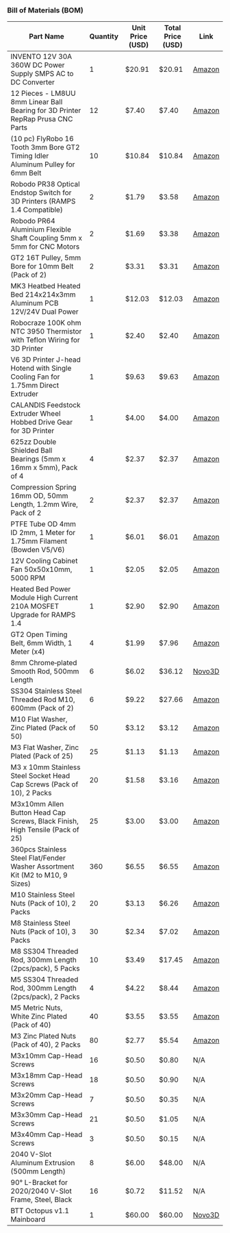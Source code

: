 ### Bill of Materials (BOM)

| Part Name                                                                                   | Quantity | Unit Price (USD) | Total Price (USD) | Link                                                                                                                                                       |
|---------------------------------------------------------------------------------------------|----------|------------------|-------------------|------------------------------------------------------------------------------------------------------------------------------------------------------------|
| INVENTO 12V 30A 360W DC Power Supply SMPS AC to DC Converter                              | 1        | $20.91            | $20.91             | [Amazon](https://www.amazon.in/Invento-INVNT_49-Supply-Robotics-Projects/dp/B01LZBJIKX?crid=EWOS8DW1NNHE&dib=eyJ2IjoiMSJ9._7FGp592J_cJx3CXcsvKto63wxgqTUg3L8AKxW5PgcAXeuuTAeUHnNRqrhEptPwo3NbumUQ81UDNANRuDePxcEjsXJmPUHUv_67JpHwOnsToaK4-vd5WxucCtY1kC2R4ctfPQsxAXK6FSoEoTs37i1kujcggLiasGDvKxIiJQZIXMsRFPMPiWd0JHQrMFWslo3Q6Q5vas0Rt9Pfhov9gjDuZ5AxEIngUsundT7YeYsc.WzegyBNUbT_Jvv5l0ruGrx-iZG4v317PEas6yWe2vJI&dib_tag=se&keywords=12v+30a+power+supply+with+cable&qid=1750574454&sprefix=12v+30a+power+supply+with+cab%2Caps%2C323&sr=8-8) |
| 12 Pieces - LM8UU 8mm Linear Ball Bearing for 3D Printer RepRap Prusa CNC Parts            | 12       | $7.40             | $7.40              | [Amazon](https://www.amazon.in/12-Pieces-Linear-Bearing-Printer/dp/B07PJDCKM1?crid=2MBCHX09SRCF2&dib=eyJ2IjoiMSJ9.eZfEeRnEjaOmheJLZ4X04Wx4fC0a2Yu-z5QO44Y603SLS5J0yrrE4jJKoGcmNKUWB9tCwBeZ3mI7tG6xIEvo9a1USAI_IJ8Hxexuys6vjzW2LLsPJqAR0i1LxOVzxmFp_ilBpQNQbazt4-tTXjMm2fj6XmbBSxljTndCEXeHmV-m9AD4bR1qbXzvHwe7PpWOI7ThbtSn2iN9NilTYaN-jR265ozn0wvbImWoT1ACZWWvYZ6NyVwnnsi5ZuWB6rIrUYZRqsm6TfHEYDDR2_OI0bRJgmGBErK51XQwyl9Kpz0.xKlQTi9Zs9NrO5WcvhVRUuxybBP3szBtwcJSSut5qOo&dib_tag=se&keywords=LM8UU+bearings+10+pieces&qid=1750573162&sprefix=lm8uu+bearings+10+piece%2Caps%2C237&sr=8-5) |
| (10 pc) FlyRobo 16 Tooth 3mm Bore GT2 Timing Idler Aluminum Pulley for 6mm Belt            | 10       | $10.84            | $10.84             | [Amazon](https://www.amazon.in/FlyRobo-Tooth-Timing-Aluminum-Pulley/dp/B0DDPLJGN4?crid=3TXN95BNR3XO8&dib=eyJ2IjoiMSJ9.ZJhNNn9mG0yYN0pdNFcSC_7I6qbdgBQVjgHelVX6PWYc7mfdKre_eXmaPmYreUfxzMdrQdABC-VBZDTq33FFWUyyXepEPB0w3eSoJdPYB_nXcFmxUzibduRXp1bma4xuAJRGNEXKWO6pwwKv85FpeiUq3BMIT2tTM-JA2l_DRU2xQ8r5GY2jXpfbCuYOq8fGqYxwuw9Jua2CHRoN7dJM2trxWCSKp84PQZARB21B7dIT3LjizdH1YZ4dhvJlDNcW-FMc9-JzmVPbfTwKsG0dwDXnSCVyofRFo7_5bvDmm6Y.7iYhMI3qZl7d1USAA83qUJ-vTV2IhmavRYGoLlBRuH4&dib_tag=se&keywords=GT2+16T+idler+pulley+with+3mm+bore&qid=1750573224&sprefix=gt2+16t+idler+pulley+with+3mm+bore%2Caps%2C254&sr=8-2) |
| Robodo PR38 Optical Endstop Switch for 3D Printers (RAMPS 1.4 Compatible)                  | 2        | $1.79             | $3.58              | [Amazon](https://www.amazon.in/Robodo-Electronics-PR38-Optical-Printers/dp/B0787G4MYT?crid=1BM89RJOUV1MT&dib=eyJ2IjoiMSJ9.5Z2eyzQFKsxuAe02WBXRLwL2TQo58kUyUOFIi5G5CDmwTPCropZ4z6IR65hAU1FCMBDFETLuGyclimyFfXWFWlYA1ZRFZNbatbffCciYoBo743T9RyegpEFDytn8kYkTqKs9UOvCsvMb3495DbgSI1qS41ToVQtkx-xRShJj3HTAxSEwRtKj-ZAOczzeU75cw3H1rGtOGy_974FylIEotoFzS5gz5DjYm-oxN-q6N48PGdf0uzIOk1GRlmWQoFBNTdawJAfHSNC8MdJUDngDfeCMiehz-AV1zCl1lPvZK5s.KmW6ayjSjA2ziIkSAwU4gJOJ5OV3k52i9GuNJ319AKM&dib_tag=se&keywords=Endstop+Switches&qid=1750573717&sprefix=flexible+coupler+5x5mm%2Caps%2C772&sr=8-1) |
| Robodo PR64 Aluminium Flexible Shaft Coupling 5mm x 5mm for CNC Motors                     | 2        | $1.69             | $3.38              | [Amazon](https://www.amazon.in/Robodo-Electronics-PR64-Aluminium-Flexible/dp/B0787JNN4R?crid=2TDHKQ2XNNTD4&dib=eyJ2IjoiMSJ9.jDBiMNNkWn0zt4FVrV3lHJt_Tp4ha3HncpAnDBQdg2wCRJqISWfXATjjBMY9Azm85b540Xf-XB5PphKGmeMKF8992PuGexzokGcdsqsvus6ONtxl5KKDaijyNwZIsQcqVCE3eu9QAc0jI6P26SWzGvYUUyUISmQxXarSJ94ykcfCt2_0CfjAulTc43PAgVDi_hXk5IhskgmNlTNEDw9dBGu6Quc5_xAoET4HOQ4mRH0VtVZoSpwZ8gjm2VX05N79QDe6wxQCVW-GnEgMOSWFIHGqi1CCDC3rVB0EiKfGPPw.TPxRTCWqree-FNbknxgfW0xBB0gd4OgfQimCraJhNQo&dib_tag=se&keywords=Flexible+coupler+5x5mm&qid=1750573540&sprefix=flexible+coupler+5x5mm%2Caps%2C337&sr=8-4) |
| GT2 16T Pulley, 5mm Bore for 10mm Belt (Pack of 2)                                          | 2        | $3.31             | $3.31              | [Amazon](https://www.amazon.in/Tesseract-Timing-Aluminum-Pulley-Quantity/dp/B08QMFK9B1?crid=1RVBAUKD4S9QE&dib=eyJ2IjoiMSJ9.CMd4G1Kggo4tFHat8upJ3blsUI07j5Wa75g5k23Ob5E-D5ru7ECA1Koo0CHVKMicF7x4s-BwMCtqR8tWk81xjMrhrSkMoQTdyvziUOY1Uw2Dc5iE_7aX3We8utCtNNHHfw5wkDtWXhbwBRKZgTJKeI3Yxbv111mKWwBNBy_Gil3sElHkr-KuekhI_CBB9lLSwnaxnIXI6xLhd8OSU_mjh5-d-ZWiMh_iTJzjtJztPD5NfMTrKAJGWfQz1VFhxeA8XTnUYOTT3TneDrC85UWyFp4Wq5TQlPY0yuMM_uIa738.X_xQGiFopTo2jfTib4p7elIHclINNrcI9kGFHoShm98&dib_tag=se&keywords=GT2%2B16T%2BPulley%2C%2B5mm%2Bbore&qid=1750573494&sprefix=smooth%2Brods%2B8mm%2B%2Caps%2C581&sr=8-1&th=1) |
| MK3 Heatbed Heated Bed 214x214x3mm Aluminum PCB 12V/24V Dual Power                         | 1    | $12.03            | $12.03             | [Amazon](https://www.amazon.in/3DINNOVATIONS-Heatbed-214x214x3mm-Aluminum-Printer/dp/B0934N2CCD?crid=14KOVGSBTNF9&dib=eyJ2IjoiMSJ9.jxBfxM1ak4yeKNLOUWPvRQ-V0M3GZ3Y0UB1t2ykF1SdaEGuEE8Lq-RBzWoyWKOpsL-Zt2G351rC-X-Op3OZS1l406ws5l6oRUBWLeO4XqdPzVOBkqQLc9bmlzQecfNb1nnt3Fg8MAgpGARg5y1H9VkwM6jz9GReI39fNl7aOZof0vVmQTJiThXKh9SrH-SMsFbW6xv92-EnStVi48MfLQnyfzBiN7yH-R1KqBQXrGZ2eyEmP-7En8JnLYd49dBXWkFI_cBNciCr1C2y3aAzv_JpqUkzeSJ-VGIG_ZN0JyI8.k_2pbaloEAtJhgBZBkaaiGxwkXVi2DWCXMLnOOR3h9M&dib_tag=se&keywords=12V+Heated+bed+%283mm+thickness%29&qid=1750573747&sprefix=endstop+switches%2Caps%2C383&sr=8-1) |
| Robocraze 100K ohm NTC 3950 Thermistor with Teflon Wiring for 3D Printer                  | 1        | $2.40             | $2.40              | [Amazon](https://www.amazon.in/RoboCraze-Thermistor-Temperature-Pre-Wired-Insulated/dp/B07N1FNNRH?crid=EAZ4JYHO85VR&dib=eyJ2IjoiMSJ9.51ldN5r2Wf9-Zlbn49y92IHFmiKkuiWHFoIbqpZ5G0QQE-FsaRAO172dJfRUvB99jlDuF9_j1yLRUG6rg3iwk2z5oLFBjlu7mCC8h4F498zmZei-qPe3Z43S10tX2uxaezIYsGE8vmUH8831pM35kx_5LkEDWshGstxL9pDMMlYuLr8Xis_nqwiq7xET50VGfQ9WKe2514OnSeP6mwBwRE44QFevpYMfQ34oruagI5su1ZG3h5onOPoWwePK2t4kkMiLXRlW5UsXHDRUmD9FzJAkfEZauVcjrpAny36jU4M.2xckCbHHm3RPUx2-UVAqLgQjHGt2aEZjQXb76fc19Dg&dib_tag=se&keywords=100K+BTC+thermistor&qid=1750573780&sprefix=12v+heated+bed+3mm+thickness+%2Caps%2C386&sr=8-2) |
| V6 3D Printer J-head Hotend with Single Cooling Fan for 1.75mm Direct Extruder            | 1    | $9.63             | $9.63              | [Amazon](https://www.amazon.in/3D-Innovations-CHPSS531-Filament-Extruder/dp/B06XXX95PC?dib=eyJ2IjoiMSJ9.sWi6RFHD90SbBl_Fk9ShUQDgYHE21wqMjRLdepyVcRk04wLPyQVcECV9rg8wCNN0DdACXRAMPhh5JsP-G7KLEBC3edvHWkEbF-sVxAFLKSbKf-3lmdkP-IfspdXur61YeiA3UqRMrGlD_UM6ZlDbQ4hob2qvZyK_YgRIZcZ1_uOZnOb4Gxr0AFB7GJ9I8Cvxxnv8eJPgVcRU-dGZP_17yjX7mkvkX8sLmNX0oXycteiWnbM3xInlWxAefS-B1sShnvzDeYk3N99hrQrpgysfS93s5FzQABwMOLqerW45-c4.fi3uUb_eA8H-IifrWzBuFHFbZZffWsuYgL6piI5v9BQ&dib_tag=se&keywords=E3D%2Bv6%2Bwith%2Bfan%2Band%2Bthermistor&qid=1750574759&sr=8-1&th=1) |
| CALANDIS Feedstock Extruder Wheel Hobbed Drive Gear for 3D Printer                       | 1        | $4.00             | $4.00              | [Amazon](https://www.amazon.in/CALANDISTM-Feedstock-Extruder-Parts-Accessories/dp/B0F7HMT78D?crid=29G044DJWMZ3&dib=eyJ2IjoiMSJ9.n0lqD_ztvGzVDeqG57tOhx2lgtLs4H6EZ-Bq0MWzXoGScod6-uoyJwCdUBCAkvTamp4wOSjmLDm1Fp3BFsclPeneTavo-AkOu1yJrODct1f4xJo46_z_rH0dK8NTwvcV_M00x2hMgxWCdjZN-DgO0g.7W13Sy908_rYlzdOx5ryEI7OFnh5P7Vh9p-Tc72Jg1A&dib_tag=se&keywords=Hobbed+gear&qid=1750574801&sprefix=hobbed+gear%2Caps%2C250&sr=8-2) |
| 625zz Double Shielded Ball Bearings (5mm x 16mm x 5mm), Pack of 4                          | 4        | $2.37             | $2.37              | [Amazon](https://www.amazon.in/Bearings-Shielded-Miniature-Robotics-Projects/dp/B09VCFDNMW?crid=1IKCU2WPNP6F5&dib=eyJ2IjoiMSJ9.5glCZnDClNk0WQTEsb9ttqX_lf3fuWjGr-NSSJzonlmQJa0MrwReX0mQkmrBlowljVeGD-ZivFESBasgW3mJOJFC4T34qZIhypwitpadc3cwMQLhNmH_EImcNnLw7gF6qyMF46S9FaqfcM9Dm2zOuJ2ERNSwVrhCy6qlvoprARr2-d0Fmj60Mh4BYnoR2UkhsPEUSx8iqGjnSkB3RdFPII5j0SerfgK0ao3Ak_GK9_l1CrvwkFFbwTXuFQnvRep3-J4l-1exPOADv3wPjGlLArSVucjHI68QbNup2zWhbIg.5y7E3YVr8D6Hor7_UWG8KSK6BUi3yfQSPsFqLHs4Ghg&dib_tag=se&keywords=625%2BBearing&qid=1750574842&sprefix=hobbed%2Bgear%2Caps%2C281&sr=8-6&th=1) |
| Compression Spring 16mm OD, 50mm Length, 1.2mm Wire, Pack of 2                            | 2    | $2.37             | $2.37              | [Amazon](https://www.amazon.in/MMTool-PRODUCTS%C2%AE-Compression-Spring-Diameter/dp/B0D1127D3W?crid=38C3Q3T88WTE1&dib=eyJ2IjoiMSJ9.XgEZ4kaJP5-RsTaFDWs79fmi2G5f_NChGS3cwgEVq2U8I_iQEkegEA6dnPw9ZNM_9w2VhwrgAHaWy4Q-tvwxqd5xWlTBoZcLjN0Nrq5iooUuvx_G6ukE9hpcvTGejs9OjtycSAJ-dCR7Pf7K-337izqSrLIyNIMIpWerWzpuMBWUX4howWHecxV2jH6p7uQnV5Rq45WtKcRJnImYHrNBNAcsnUUFhJkScBPgaJ8HLe8idK1_gYaFmgWZh8e2Yu0cHBxBVwyGbgbdfMMWDLilREOM2880Yn8AXyZhmzWonIo.fT6NI-KoBsYf2EgxYQuIja_2oBsCDDvFDVStzy7D5pg&dib_tag=se&keywords=1.2mm+extruder+springs&qid=1750574929&sprefix=1.2mm+extruder+springs%2Caps%2C213&sr=8-3) |
| PTFE Tube OD 4mm ID 2mm, 1 Meter for 1.75mm Filament (Bowden V5/V6)                      | 1        | $6.01             | $6.01              | [Amazon](https://www.amazon.in/RITEDEAL-Extruder-Filament-Transparent-Printers/dp/B082XHSYG9?crid=1DAFILZIFDI4C&dib=eyJ2IjoiMSJ9.tkCgQ_Zqiq_B-UQ67NAV6jUk8x4B_8UzamgMBpX32wT9xbbhkeWktWksJZ0LfGIkN1OdLSh1HR30fMpc7ZNjxb_8CksS5BjyI4ZQkXuYbcgujQZu7INrN708q3JZCzpkJ3RSudx2EKAubk7ufl5W6WAF4sGSi8xw-oACSUegI8HF2KFJ9unsBbdfBJoZGfc5PSFpJPKeiMz45OFkT0gtANgmweqrhB8IN_ZS4_rqYlODTjlgaGGR_AlzXKEDdGi7As2pDTCeiVKCOmPAemnMonKLrFkO7I0ZGiG0Pt5j1KY.C4TBNRCUneZUseTPf04akVnYeHfezwr16Rfa2oI8zM0&dib_tag=se&keywords=Bowden+tube+4mm&qid=1750574956&sprefix=bowden+tube+4mm%2Caps%2C252&sr=8-2) |
| 12V Cooling Cabinet Fan 50x50x10mm, 5000 RPM                                               | 1        | $2.05             | $2.05              | [Amazon](https://www.amazon.in/DHRUVPRO-Cooling-Cabinet-50X50X10-MM-5000-RPM/dp/B0BTMDBHX1?crid=3HFJ4ZARYCUJE&dib=eyJ2IjoiMSJ9.E_eFBNLlvBOewQFRMOM__CAN-fvFr4IUlHWdK0wqMbtVEENMn9mzDIBnjoyG-V81JrZv3r1u1m2tM9YrWCSWJ1c9AVR5E7Qn1gDHjN8CETwStRTIYpw75xJ8LWTpemriM4mx7JfhWuaz4sx9RBdnOIVWKtRvUBGZpbgYDJWSRZiMNYPiw_bJuS9cPscCKJ9UcL0h9E2kqzLUDVadSzfN2yTpG4ZG1fN2XyJhr0KZGFQ.gf1XsSDnpH63vxcsLpN5ierHop8VvpCB-wUzhgBwLUQ&dib_tag=se&keywords=12v%2BRadial%2BFan%2B%3A%2B50mm&qid=1750575003&sprefix=bowden%2Btube%2B4mm%2Caps%2C208&sr=8-3&th=1) |
| Heated Bed Power Module High Current 210A MOSFET Upgrade for RAMPS 1.4                   | 1        | $2.90             | $2.90              | [Amazon](https://www.amazon.in/xcluma-Printer-Heated-Current-Upgrade/dp/B085WW4FS9?crid=2NW36NYVJ1972&dib=eyJ2IjoiMSJ9.sFfdUPK5TVmO9Zf3_GROUVDbIV5CnF004KwbYdtUfbiCdpNOGd2aOjy5lR8BtXK6-oNI1nVHIolqT6M8Dacf75dGZ9Oq1DVF-kDy4mCilx0K8ldSEbb-8YjleOGVTsixVghifuwV0JgwIQgJOMyLe1earImP9b5kqV8RCm8xUtdD7bjv1L4oWka-FQWJXuh9D3FR-gp-Qu0hu92ED5ukV4yrEKa-yxMxOiUgy1TVoC3E9OYsuU_WISt-Pma-mX-nwr93Ro9D3sc2yjJz-pqf-lePLQ0JN4iQCOyWU1g0svE.6NIuqvy3F8D5vqCw3sMen7YRDd2inAr1lXNjhsIiuNg&dib_tag=se&keywords=Mosfet+board+for+the+heater+bed&qid=1750575041&sprefix=12v+radial+fan+50mm%2Caps%2C205&sr=8-1) |
| GT2 Open Timing Belt, 6mm Width, 1 Meter (x4)                                            | 4        | $1.99             | $7.96              | [Amazon](https://www.amazon.in/Robodo-Electronics-PR60-Timing-Printer/dp/B07881N24Q?crid=3NEX5DHWRZ6A&dib=eyJ2IjoiMSJ9.qTH6Yhm2SWRwf2D64FvtRebXaCt_j6ECPYj2bGEB8Pc52osUh1R3rdpjWWFRZweSgfoyuBgiDeCTzi6S37Z54i6nCs5wgRNbL9-uWsihZcWgu79lI4LT9ZYfyDm6pqiU1FOOMLTIBsdJ4DG9cwgtRUnYHh37u89Gx5FRM6fabb4RAjQUo9KkWlTIK9i85inNXNH9YY3A0VJx00fJ-vDLLNrMHYBnX_S0HVEEhlnftzW_77h60dmBC2ZEsCvrgQHehWiZ3KhpOTUNdymx2nkmJunQCiYHRmOgQ_itm518kk8.1slp-lfxPXqU6H3mQfZfJnPLTb8NbdhGrfKbVgzzDPM&dib_tag=se&keywords=GT2+6mm+belt&qid=1750575787&sprefix=gt2+6mm+belt%2Caps%2C277&sr=8-1) |
| 8mm Chrome‑plated Smooth Rod, 500mm Length                                               | 6        | $6.02             | $36.12             | [Novo3D](https://novo3d.in/8mm-smooth-rod/) |
| SS304 Stainless Steel Threaded Rod M10, 600mm (Pack of 2)                               | 6        | $9.22             | $27.66             | [Amazon](https://www.amazon.in/INVENTO-Rustproof-Stainless-Threaded-Robotics/dp/B07SH84F2Z?crid=23JBBII2TRYLY&dib=eyJ2IjoiMSJ9.XzUbWvSGD2_Xq3hRDjH6ZnC7bS1hdcc0ow0DoJaioSzdqIteyTuL04QVbS99WCzAdbt8emJGARpjvihGbPrz242Bte_096s8qnkaYh0Jl_9auFuHza_dk6aTesDFYa4dnTm9JDt9Y_auO5docKYzmiVgvkL7PpR-dnceT9A8S7v--S6boHxOIzyt7vYmukLTAQg21LSwCbIfiKRfTMjlEycLd8Q0WJCSQNOEI4DNtoFWA_zGZWJ09j8EKnuaQM1UgAmMLOe3dD-4pGS2oV6RJqeHFhnXTGo4CQ5HV9Dbs08.PWZazGXJSLKkBKwbgtA-SiouTKGh8zlfSgnA2XaU7C8&dib_tag=se&keywords=M10+threaded+rod&qid=1750575958&sprefix=m10+threaded+rod%2Caps%2C257&sr=8-5) |
| M10 Flat Washer, Zinc Plated (Pack of 50)                                                | 50       | $3.12             | $3.12              | [Amazon](https://www.amazon.in/TheMujtaba-Suitable-Factories-Kitchens-Construction/dp/B0CGF676L3?crid=1JHSD8XO8Q1FA&dib=eyJ2IjoiMSJ9.rhCwvm3PRoo_TKmPH-5Gozp2XiuehJFdfGA0TNyvobQ29UEeK-q91oRl8ouk93k_zZ1E_HV-BZKMBH7cBGYzF0jzo6SuguMmgjYdX09X0TOhuciPHzSI2gGdgJ4jdlFKycjSdWNUvTMBrOZG_jxJb9I8l_Tuml5_6DhROmcvZxBXzfW3gaSQwrGnxYYciuCTJEU0ZFtak0s69cxLPeDUDBvxs2se5BvYgwGxGL3_d555rb7Mp7ll6raGiZG9-IwLBZh7DBohh3CS1q1BSnmRSBNJL_0U-cvmppfD1VQ0LMo.82XYjsgpwAlTl3j50p4RamfzraJpf5lfFfnebMVJarw&dib_tag=se&keywords=M10%2BWashers&qid=1750576013&sprefix=m10%2Bwashers%2Caps%2C264&sr=8-5&th=1) |
| M3 Flat Washer, Zinc Plated (Pack of 25)                                                 | 25       | $1.13             | $1.13              | [Amazon](https://www.amazon.in/Rpi-shop-Washer-Plated-Quantity/dp/B0813KBJMZ?crid=27ZRAXZZDAZE4&dib=eyJ2IjoiMSJ9.d9pCKgBEQiXAqFqdlIVboLkdzsDWklw5I7P8wgfW_ZCQzFOdLH7YEvY0zyxMxTaD1U5PCeS8Pnk2v-G8_TChQlW5r-HhLSAxdZmGUuRZ6oR85imADt6auR8wnJRYIVVKCPUBBJCT3eisN6QntrVPCdtiQcws67_gBJ8AihnhCYLgOF6hcmnKafbWh4XvrYCC2TJ4iMlLh5bxU56Y__38Bs1vFx6VB4sB71qGDodZ8ACVPaEUCYvKcUitNTSGCecc6TEm56kHV2acC5pZttZSwKb8wM8JqClxVEdxSz7hPeg.hYhUQdZMr6FD9jHNDX2PTOyIDJfNe6TjSDr7QVZvF8U&dib_tag=se&keywords=M3%2Bwashers&qid=1750576330&sprefix=m3%2Bwashers%2Caps%2C255&sr=8-6&th=1) |
| M3 x 10mm Stainless Steel Socket Head Cap Screws (Pack of 10), 2 Packs                 | 20       | $1.58             | $3.16              | [Amazon](https://www.amazon.in/Rpi-shop-Stainless-Machine-Quantity/dp/B08CKXXKWP?crid=1VQSLLKNIK0JZ&dib=eyJ2IjoiMSJ9.9vF0-x_khIWZsLAIf8n-kyWrP98AEYHFc-c8IfyygG7UTufPnCUk9ovF2o7Ig_0spCLRclFuHYtm8C36NiLkYjQuiCKX6QojCr485PHrAfohgER9OArDAARulzbN7D3wH9yIa9hzHz2dmlV-zUSuA7PcO9NyvuSISe1M4z1kwSAnwUkamOo36v_WjYKGQWWZ3zRqI82ZOd4oOrYWX8yBZhGubcRsO7o0o4lW81IvBIhwk5C_9U_2hIxH8Pse4eRD1vNIPi1KdfEtyyow3tdmRAzh9LoiSsxX-F7sFdi0sbQ.0QlvBsnjMn0kPemTWRVl3mbZrg_9D3QB8-oe8mzNkic&dib_tag=se&keywords=M3x10%2Brpi%2Bshop%2Bcap-head%2Bscrew&qid=1750577556&sprefix=m3x10%2Brpi%2Bshop%2Bcap-head%2Bscrew%2Caps%2C209&sr=8-4&th=1) |
| M3x10mm Allen Button Head Cap Screws, Black Finish, High Tensile (Pack of 25)           | 25       | $3.00             | $3.00              | [Amazon](https://www.amazon.in/NUNHATIA-Pcs-25-Button-Tensile-Bright/dp/B0BG64N8HQ?crid=FXD27YNYNCBS&dib=eyJ2IjoiMSJ9.QwNjm7nSmryNEK-o2EmM66g1s0uxhJP1stP11f-7NgMWIoh7pcVL4S5Yf3ecOxjB-sDD-PWGnWNSpirsTSiMz2bHh3gBsEPzVQt_xOwI6-sJ1E2taFWhiiwrugfFYzRU5ajNF_tLCjUIBxs_BzxkORl3u2MXStj7A5AlyDsbYdm85cEpajtSEWSvbXpaNVh6fj430OEb4EEk15ExazubspTbQpG2xrs7KYzww8Bq3Yt3267APzBzxQSOVFixnfndywsGmoy-n6Wex6ATL0c1ySKH9BC50sLiGZR5jRaHviM.8R17lTEtfdc8LdwMSyLaynTwmIAbg7boKQFQ2eX_PoI&dib_tag=se&keywords=M3x10+cap-head+screw&qid=1750577387&sprefix=m3x10+cap-head+screw%2Caps%2C281&sr=8-3) |
| 360pcs Stainless Steel Flat/Fender Washer Assortment Kit (M2 to M10, 9 Sizes)           | 360      | $6.55             | $6.55              | [Amazon](https://www.amazon.in/Serplex%C2%AE-Stainless-Assortment-Assorted-Factories/dp/B0CL48J9XZ?crid=X0I6AXBECK9M&dib=eyJ2IjoiMSJ9.Xz9PDgrZE404C9wLWngccvluz9OmAzQYFneCIq0y6GlsFFkL1WwSqmOal3Vl6iSJUcrRocQ6ZNThg56F2ovp-AcJjjjVqnUqwt3JvG2igQsoKpLJGGth8cZRVX-Llfk2RYIFeamjCRqP712pRd6pTRbBfVRb-YdHuEnOl_3zeLXIyvbe-_k_D7ZtbNU7Sg43UfyaqaMCT7M2Rh8WoNNIYEx6gQFyJdmQeTzjJjzqhTMPNPaZ8kaqzNb8ET2dhz2ZIcOICP12EhvLQyvM-PSjJyALcOPVDX2wH8-1Qr9Sfgw.TVrngEN-3pPS50mCm40EKx_T7DgkltiE4QhkTb2ZbAY&dib_tag=se&keywords=M10+Fender+Washers&qid=1750576049&sprefix=m10+fender+washers%2Caps%2C264&sr=8-4) |
| M10 Stainless Steel Nuts (Pack of 10), 2 Packs                                           | 20       | $3.13             | $6.26              | [Amazon](https://www.amazon.in/Invento-10mm-Stailess-Steel-Projects/dp/B075GTM9MV?crid=2JSTVR8O0ELP0&dib=eyJ2IjoiMSJ9.IQYx-5N_q_o9a5sC329WOhdibF2-yoSLvmmpG-jSHLA_3ka5G4v53nuJsBzzIkXnAM2ItbRFoedED4Yj15aoxtbVOJJGTOaf76zZEoUh3x_l0b0BufHIE3IEoRHXLT3IlgqbUQ8CLnx08GMo2GGB_ehIyORCIq_F6BrT7EK_7mrnyCCQyR0LUbTbQpMsTnqS4lhoqymN-oW_OH8f0v5UcOi6-mwfzGK09rHO9B1tM8TendWYS9OmNOAOEk6QZHlfrA1KHjPEh4Di5mQEwUAkSuHvFMD8DXGwxOCvXPDU-V8.s_509sLwYRGqx9gohAkkzcb7-SChiP2NNgabg21YPzk&dib_tag=se&keywords=M10+Nuts&qid=1750576116&sprefix=m10+fender+washers%2Caps%2C334&sr=8-6) |
| M8 Stainless Steel Nuts (Pack of 10), 3 Packs                                           | 30       | $2.34             | $7.02              | [Amazon](https://www.amazon.in/Invento-Nuts-stailess-Steel-Projects/dp/B075GSYY3W?crid=58YNA485PFKW&dib=eyJ2IjoiMSJ9.LfDlQSa9gxvN1S8t8fppUwWLecnLr4iP5W6Q3AO9Z92dZJKnCR9ucyqyA1J_aY8jVsHtBEI7-hdyolYe9fajU7B5Kz4tkGLBAXFPzsl9Pd2e5osB2btHS871zjuSYX0zXiLVTZWKAkrd4Od5vpMyvX-m9si-aPchb00qkVQXDeoc4VpUj_VkmE6b8RMjcMZ6OryDBQTHmFVY0U_7t9DGaRk6vRiON7Szz1uyMR6n2-uEftiUKUeOjsw_vpa01jU41OGcxsQtx0kb--f14qV9DgDMksveE9q97LB1W3HRa0w.IUcAnv21nWOHr91RzMLRaiYaOylYnn3FyNk9xAv1oXU&dib_tag=se&keywords=M8+nut&qid=1750576223&sprefix=m8+nut%2Caps%2C258&sr=8-5) |
| M8 SS304 Threaded Rod, 300mm Length (2pcs/pack), 5 Packs                               | 10       | $3.49             | $17.45             | [Amazon](https://www.amazon.in/Invento-SS304-Threaded-300mm-0-3mtr/dp/B072JJKZ1F?crid=33PNQ81DCZ5R0&dib=eyJ2IjoiMSJ9.BXN3jXeAanKIildISVqsXZ7ugc3pWkgfSnBtSWQ64Z232VlQ1OYHYFAMy5WdrO18ImRnc7LAsmR5AGBmSuKpdmp80NvpcY36ntogpRRgwa28UDmhK4RYgcVIHq3RYi03U40XjqGgcCeqPlK2nLDhQmk5nwsbLrqr_d8fB6C2DtOANohIPwe0Dch1BxeV5arFtsHYaMOFwLjGqHFW4JpsQFWHdgZL5p3J1jjEb8jwA2EXY6jnsDrOzbBivbMJ3I_RNW5U3xnqJ5cbhYNebDNGilCNQGqKSgdDI94TEP8Wwgc.NmmEIkZU1uoD05Xg_aJw-W4I6rof0JCdZJ_MpB_d8HM&dib_tag=se&keywords=M8+threaded+rod&qid=1750576158&sprefix=m10+nuts%2Caps%2C296&sr=8-1) |
| M5 SS304 Threaded Rod, 300mm Length (2pcs/pack), 2 Packs                               | 4        | $4.22             | $8.44              | [Amazon](https://www.amazon.in/Invento-SS304-Threaded-300mm-0-3mtr/dp/B072M4FJQG?crid=2Q6KL3HAR8SB8&dib=eyJ2IjoiMSJ9.9VZ2GzhmBSb6V0X8ov8vihAtM133tFnnOpxdC2gp0-HkoRz2uPlRaaWLQmonLkHhwnAlWuSBpH8oLYlYua4N2jR9dk_Hf9lJmaMdNXZ0vZHq3xRtMzxAHsy5qC7x77x2fq8pNnOqoio3wORinRn8eOCAhIjZKbzGsWuVIDITwbvzMnqEP6ICOpOKywTrgafaFwr73oNjX4O9rw0eZV3acFyXxGjMjdC_wyP1vjOHSsoFBsrtC6fhPrmIM2rJO1vVtndMZlERMHQ4PLr969QyEcbDkknq_sKQVW4oK8Xxy9M.kNrWa-XjeElVidluA5EwklNYmfc6dDcIho4zhZvSVC8&dib_tag=se&keywords=M5+Threaded+Rod&qid=1750576275&sprefix=m8+nut%2Caps%2C427&sr=8-1) |
| M5 Metric Nuts, White Zinc Plated (Pack of 40)                                           | 40       | $3.55             | $3.55              | [Amazon](https://www.amazon.in/Invento-Metric-Nuts-Plated-Projects/dp/B01LWS0ZF8?crid=ADPKXEN2NM90&dib=eyJ2IjoiMSJ9.R85WiWZN-BotlfOGpdj8HuaZJCYZ8UMjlPb2PAa-44wHUsCzFq2S6CGuvqPYahs43xbU-S3l9L9y3LlHRdLM5yfvVVj7f5TdY3qn8QJUEf9lPVTjxewqSzP8adLyDu4ghV-mP0xdr9hlp9lqQICU79dNyu-ltfZgEfqo-DFoKUfVGzkspYLy3QpjiGWpJF2X4gDOUDlH0atwOGbSruNXNnl-wq-EAkAecDp0q9Tav8GT_kTsVwW7xoVXG53ZUVYxWns7uDzDE5-1OnyUP_uExuwKyJ0Mx2yAsKtciuQarxo.5uIw8l-qh99KxTnZq3mNcklbk2kGAPvhJAupPco9SOY&dib_tag=se&keywords=M5+Nut&qid=1750576303&sprefix=m5+threaded+rod%2Caps%2C297&sr=8-7) |
| M3 Zinc Plated Nuts (Pack of 40), 2 Packs                                               | 80       | $2.77             | $5.54              | [Amazon](https://www.amazon.in/Invento-Nuts-Zinc-Plated-Projects/dp/B073ZB26FN?crid=21LV186IC7TXC&dib=eyJ2IjoiMSJ9.g7BQKOBh0rSARIauR5lYuYnrK9Uo_YpDWDC7imQ6Q2CSuF3vBFVwnw2vGapiJwm9xJhKt1XXtiNB_SH_7W27GZVaIBEQMMIGZXGSjtA1nAZhyTUeR78Zxy7ErumNXaRaPgO_Qrm4MZsR9XrtwGaNrvasB3vRfWXHLyVQ63S7DdqSjIWXqPGc7cyiFGWFB3JblmCK_JQMTJeFDg6-PiWR4c56r17QpdSsOkHodQ5ni9m_Qbm1PCG1ml7lVCjBf6JHbgBIuNTT3PwY27RUyl66HcCT69Dk5GFnhJDjWjtHsBE.9Ozfd51GJIaZ5Sh_SHtgHd20Xk5ED9pk4j4rdIRmmAo&dib_tag=se&keywords=M3+nut&qid=1750576354&sprefix=m3+nut%2Caps%2C267&sr=8-5) |
| M3x10mm Cap-Head Screws                                                                 | 16       | $0.50             | $0.80              | N/A |
| M3x18mm Cap-Head Screws                                                                 | 18       | $0.50             | $0.90              | N/A |
| M3x20mm Cap-Head Screws                                                                 | 7        | $0.50             | $0.35              | N/A |
| M3x30mm Cap-Head Screws                                                                 | 21       | $0.50             | $1.05              | N/A |
| M3x40mm Cap-Head Screws                                                                 | 3        | $0.50             | $0.15              | N/A |
| 2040 V-Slot Aluminum Extrusion (500mm Length)                                           | 8        | $6.00             | $48.00             | N/A |
| 90° L-Bracket for 2020/2040 V-Slot Frame, Steel, Black                                  | 16       | $0.72             | $11.52             | N/A |
| BTT Octopus v1.1 Mainboard | 1 | $60.00 | $60.00 | [Novo3D](https://novo3d.in/bigtreetech-octopus/) |